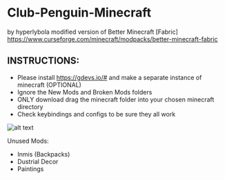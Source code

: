 # Club-Penguin-Minecraft
by hyperlybola
modified version of Better Minecraft [Fabric] https://www.curseforge.com/minecraft/modpacks/better-minecraft-fabric

## INSTRUCTIONS:
* Please install https://gdevs.io/# and make a separate instance of minecraft (OPTIONAL)
* Ignore the New Mods and Broken Mods folders
* ONLY download drag the minecraft folder into your chosen minecraft directory
* Check keybindings and configs to be sure they all work

![alt text](https://i.imgur.com/U2BxWxZ.gif)

Unused Mods:
* Inmis (Backpacks)
* Dustrial Decor
* Paintings


